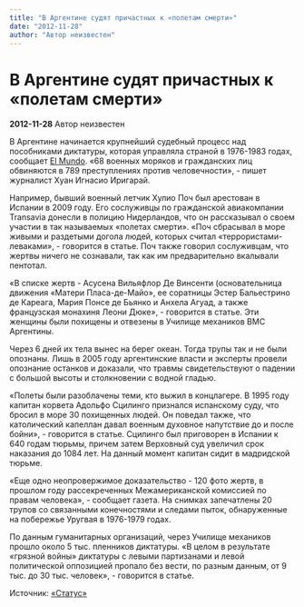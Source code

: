 ```yaml
---
title: "В Аргентине судят причастных к «полетам смерти»"
date: "2012-11-28"
author: "Автор неизвестен"
---
```


# В Аргентине судят причастных к «полетам смерти»

**2012-11-28** Автор неизвестен

В Аргентине начинается крупнейший судебный процесс над пособниками диктатуры, которая управляла страной в 1976-1983 годах, сообщает [El Mundo](http://www.elmundo.es/america/2012/11/27/argentina/1354037279.html). «68 военных моряков и гражданских лиц обвиняются в 789 преступлениях против человечности», - пишет журналист Хуан Игнасио Иригарай.

Например, бывший военный летчик Хулио Поч был арестован в Испании в 2009 году. Его сослуживцы по гражданской авиакомпании Transavia донесли в полицию Нидерландов, что он рассказывал о своем участии в так называемых «полетах смерти». «Поч сбрасывал в море живыми и раздетыми догола людей, которых считал «террористами-леваками», - говорится в статье. Поч также говорил сослуживцам, что жертвы ничего не сознавали, так как им предварительно вкалывали пентотал.

«В списке жертв - Асусена Вильяфлор Де Винсенти (основательница движения «Матери Пласа-де-Майо», ее соратницы Эстер Бальестрино де Кареага, Мария Понсе де Бьянко и Анхела Агуад, а также французская монахиня Леони Дюке», - говорится в статье. Эти женщины были похищены и отвезены в Училище механиков ВМС Аргентины.

Через 6 дней их тела вынес на берег океан. Тогда трупы так и не были опознаны. Лишь в 2005 году аргентинские власти и эксперты провели опознание останков и доказали, что травмы свидетельствуют о падении с большой высоты и столкновении с водной гладью.

«Полеты были разоблачены теми, кто выжил в концлагере. В 1995 году капитан корвета Адольфо Сцилинго признался испанскому суду, что бросил в море 30 похищенных людей. Он поведал также, что католический капеллан давал военным духовное напутствие до и после бойни», - говорится в статье. Сцилинго был приговорен в Испании к 640 годам тюрьмы, причем затем Верховный суд увеличил срок наказания до 1084 лет. На данный момент капитан сидит в мадридской тюрьме.

«Еще одно неопровержимое доказательство - 120 фото жертв, в прошлом году рассекреченных Межамериканской комиссией по правам человека», - сообщает газета. На снимках запечатлены 20 трупов со связанными конечностями и следами пыток, обнаруженные на побережье Уругвая в 1976-1979 годах.

По данным гуманитарных организаций, через Училище механиков прошло около 5 тыс. пленников диктатуры. «В целом в результате «грязной войны» диктатуры с левыми партизанами и левой политической оппозицией пропало без вести, по разным данным, от 9 тыс. до 30 тыс. человек», - говорится в статье.

Источник: [«Статус»](http://statuspress.com.ua/international-news/v-argentine-sudyat-lic-prichastnyx-k-zloveshhim-poletam-smerti.html)